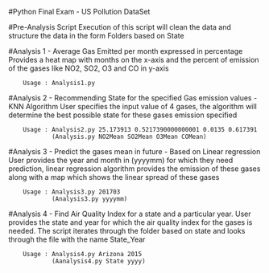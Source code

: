 #Python Final Exam - US Pollution DataSet

#Pre-Analysis Script
Execution of this script will clean the data and structure the data in the form Folders based on State

#Analysis 1 - Average Gas Emitted per month expressed in percentage
Provides a heat map with months on the x-axis and the percent of emission of the gases like NO2, SO2, O3 and CO in y-axis
        
        Usage : Analysis1.py

#Analysis 2 - Recommending State for the specified Gas emission values - KNN Algorithm
User specifies the input value of 4 gases, the algorithm will determine the best possible state for these gases emission specified
        
        Usage : Analysis2.py 25.173913 0.5217390000000001 0.0135 0.617391
                (Analysis.py NO2Mean SO2Mean O3Mean COMean)
        
#Analysis 3 - Predict the gases mean in future - Based on Linear regression
User provides the year and month in (yyyymm) for which they need prediction, linear regression algorithm provides the emission of these gases along with a map which shows the linear spread of these gases
        
        Usage : Analysis3.py 201703
                (Analysis3.py yyyymm)

#Analysis 4 - Find Air Quality Index for a state and a particular year. 
User provides the state and year for which the air quality index for the gases is needed. The script iterates through the folder based on state and looks through the file with the name State_Year
        
        Usage : Analysis4.py Arizona 2015
                (Aanalysis4.py State yyyy)
